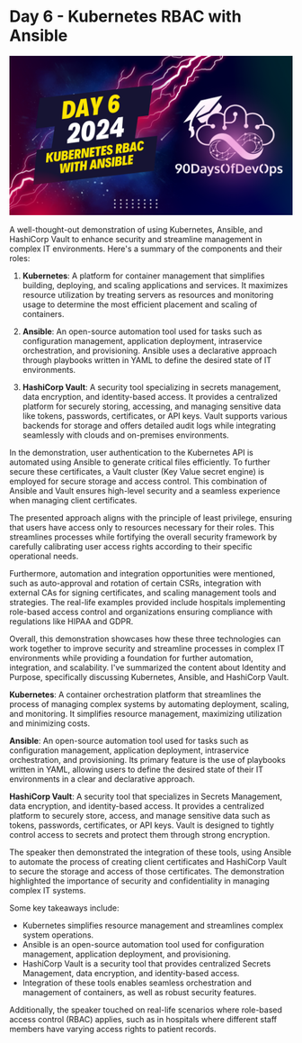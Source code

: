 # Day 6 - Kubernetes RBAC with Ansible
[![Watch the video](thumbnails/day6.png)](https://www.youtube.com/watch?v=7m-79KI3xhY)

A well-thought-out demonstration of using Kubernetes, Ansible, and HashiCorp Vault to enhance security and streamline management in complex IT environments. Here's a summary of the components and their roles:

1. **Kubernetes**: A platform for container management that simplifies building, deploying, and scaling applications and services. It maximizes resource utilization by treating servers as resources and monitoring usage to determine the most efficient placement and scaling of containers.

2. **Ansible**: An open-source automation tool used for tasks such as configuration management, application deployment, intraservice orchestration, and provisioning. Ansible uses a declarative approach through playbooks written in YAML to define the desired state of IT environments.

3. **HashiCorp Vault**: A security tool specializing in secrets management, data encryption, and identity-based access. It provides a centralized platform for securely storing, accessing, and managing sensitive data like tokens, passwords, certificates, or API keys. Vault supports various backends for storage and offers detailed audit logs while integrating seamlessly with clouds and on-premises environments.

In the demonstration, user authentication to the Kubernetes API is automated using Ansible to generate critical files efficiently. To further secure these certificates, a Vault cluster (Key Value secret engine) is employed for secure storage and access control. This combination of Ansible and Vault ensures high-level security and a seamless experience when managing client certificates.

The presented approach aligns with the principle of least privilege, ensuring that users have access only to resources necessary for their roles. This streamlines processes while fortifying the overall security framework by carefully calibrating user access rights according to their specific operational needs.

Furthermore, automation and integration opportunities were mentioned, such as auto-approval and rotation of certain CSRs, integration with external CAs for signing certificates, and scaling management tools and strategies. The real-life examples provided include hospitals implementing role-based access control and organizations ensuring compliance with regulations like HIPAA and GDPR.

Overall, this demonstration showcases how these three technologies can work together to improve security and streamline processes in complex IT environments while providing a foundation for further automation, integration, and scalability.
I've summarized the content about Identity and Purpose, specifically discussing Kubernetes, Ansible, and HashiCorp Vault.

**Kubernetes**: A container orchestration platform that streamlines the process of managing complex systems by automating deployment, scaling, and monitoring. It simplifies resource management, maximizing utilization and minimizing costs.

**Ansible**: An open-source automation tool used for tasks such as configuration management, application deployment, intraservice orchestration, and provisioning. Its primary feature is the use of playbooks written in YAML, allowing users to define the desired state of their IT environments in a clear and declarative approach.

**HashiCorp Vault**: A security tool that specializes in Secrets Management, data encryption, and identity-based access. It provides a centralized platform to securely store, access, and manage sensitive data such as tokens, passwords, certificates, or API keys. Vault is designed to tightly control access to secrets and protect them through strong encryption.

The speaker then demonstrated the integration of these tools, using Ansible to automate the process of creating client certificates and HashiCorp Vault to secure the storage and access of those certificates. The demonstration highlighted the importance of security and confidentiality in managing complex IT systems.

Some key takeaways include:

* Kubernetes simplifies resource management and streamlines complex system operations.
* Ansible is an open-source automation tool used for configuration management, application deployment, and provisioning.
* HashiCorp Vault is a security tool that provides centralized Secrets Management, data encryption, and identity-based access.
* Integration of these tools enables seamless orchestration and management of containers, as well as robust security features.

Additionally, the speaker touched on real-life scenarios where role-based access control (RBAC) applies, such as in hospitals where different staff members have varying access rights to patient records.

